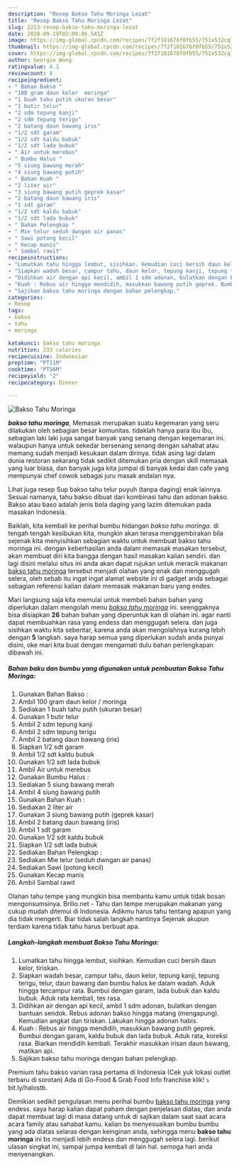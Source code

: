 ```yaml
---
description: "Resep Bakso Tahu Moringa Lezat"
title: "Resep Bakso Tahu Moringa Lezat"
slug: 2213-resep-bakso-tahu-moringa-lezat
date: 2020-09-19T02:09:06.541Z
image: https://img-global.cpcdn.com/recipes/7f2f101676f0fb55/751x532cq70/bakso-tahu-moringa-foto-resep-utama.jpg
thumbnail: https://img-global.cpcdn.com/recipes/7f2f101676f0fb55/751x532cq70/bakso-tahu-moringa-foto-resep-utama.jpg
cover: https://img-global.cpcdn.com/recipes/7f2f101676f0fb55/751x532cq70/bakso-tahu-moringa-foto-resep-utama.jpg
author: Georgie Wong
ratingvalue: 4.1
reviewcount: 8
recipeingredient:
- " Bahan Bakso "
- "100 gram daun kelor  moringa"
- "1 buah tahu putih ukuran besar"
- "1 butir telur"
- "2 sdm tepung kanji"
- "2 sdm tepung terigu"
- "2 batang daun bawang iris"
- "1/2 sdt garam"
- "1/2 sdt kaldu bubuk"
- "1/2 sdt lada bubuk"
- " Air untuk merebus"
- " Bumbu Halus "
- "5 siung bawang merah"
- "4 siung bawang putih"
- " Bahan Kuah "
- "2 liter air"
- "3 siung bawang putih geprek kasar"
- "2 batang daun bawang iris"
- "1 sdt garam"
- "1/2 sdt kaldu bubuk"
- "1/2 sdt lada bubuk"
- " Bahan Pelengkap "
- " Mie telur seduh dwngan air panas"
- " Sawi potong kecil"
- " Kecap manis"
- " Sambal rawit"
recipeinstructions:
- "Lumatkan tahu hingga lembut, sisihkan. Kemudian cuci bersih daun kelor, tiriskan."
- "Siapkan wadah besar, campur tahu, daun kelor, tepung kanji, tepung terigu, telur, daun bawang dan bumbu halus ke dalam wadah. Aduk hingga tercampur rata. Bumbui dengan garam, lada bubuk dan kaldu bubuk. Aduk rata kembali, tes rasa."
- "Didihkan air dengan api kecil, ambil 1 sdm adonan, bulatkan dengan bantuan sendok. Rebus adonan bakso hingga matang (mengapung). Kemudian angkat dan tiriskan. Lakukan hingga adonan habis."
- "Kuah : Rebus air hingga mendidih, masukkan bawang putih geprek. Bumbui dengan garam, kaldu bubuk dan lada bubuk. Aduk rata, koreksi rasa. Biarkan mendidih kembali. Terakhir masukkan irisan daun bawang, matikan api."
- "Sajikan bakso tahu moringa dengan bahan pelengkap."
categories:
- Resep
tags:
- bakso
- tahu
- moringa

katakunci: bakso tahu moringa 
nutrition: 233 calories
recipecuisine: Indonesian
preptime: "PT11M"
cooktime: "PT56M"
recipeyield: "2"
recipecategory: Dinner

---
```



![Bakso Tahu Moringa](https://img-global.cpcdn.com/recipes/7f2f101676f0fb55/751x532cq70/bakso-tahu-moringa-foto-resep-utama.jpg)

<b><i>bakso tahu moringa</i></b>, Memasak merupakan suatu kegemaran yang seru dilakukan oleh sebagian besar komunitas. tidaklah hanya para ibu ibu, sebagian laki laki juga sangat banyak yang senang dengan kegemaran ini. walaupun hanya untuk sekedar bersenang senang dengan sahabat atau memang sudah menjadi kesukaan dalam dirinya. tidak asing lagi dalam dunia restoran sekarang tidak sedikit ditemukan pria dengan skill memasak yang luar biasa, dan banyak juga kita jumpai di banyak kedai dan cafe yang mempunyai chef cowok sebagai juru masak andalan nya.

Lihat juga resep Sup bakso tahu telur puyuh (tanpa daging) enak lainnya. Sesuai namanya, tahu bakso dibuat dari kombinasi tahu dan adonan bakso. Bakso atau baso adalah jenis bola daging yang lazim ditemukan pada masakan Indonesia.

Baiklah, kita kembali ke perihal bumbu hidangan <i>bakso tahu moringa</i>. di tengah tengah kesibukan kita, mungkin akan terasa menggembirakan bila sejenak kita menyisihkan sebagian waktu untuk membuat bakso tahu moringa ini. dengan keberhasilan anda dalam memasak masakan tersebut, akan membuat diri kita bangga dengan hasil masakan kalian sendiri. dan lagi disini melalui situs ini anda akan dapat rujukan untuk meracik makanan <u>bakso tahu moringa</u> tersebut menjadi olahan yang enak dan menggugah selera, oleh sebab itu ingat ingat alamat website ini di gadget anda sebagai sebagian referensi kalian dalam memasak makanan baru yang endes.


Mari langsung saja kita memulai untuk membeli bahan bahan yang diperlukan dalam mengolah menu <u><i>bakso tahu moringa</i></u> ini. seenggaknya bisa disiapkan <b>26</b> bahan bahan yang diperuntuk kan di olahan ini. agar nanti dapat membuahkan rasa yang endess dan menggugah selera. dan juga sisihkan waktu kita sebentar, karena anda akan mengolahnya kurang lebih dengan <b>5</b> langkah. saya harap semua yang diperlukan sudah anda punyai disini, oke mari kita buat dengan mengamati dulu bahan perlengkapan dibawah ini.

<!--inarticleads1-->

##### Bahan baku dan bumbu yang digunakan untuk pembuatan Bakso Tahu Moringa:

1. Gunakan  Bahan Bakso :
1. Ambil 100 gram daun kelor / moringa
1. Sediakan 1 buah tahu putih (ukuran besar)
1. Gunakan 1 butir telur
1. Ambil 2 sdm tepung kanji
1. Ambil 2 sdm tepung terigu
1. Ambil 2 batang daun bawang (iris)
1. Siapkan 1/2 sdt garam
1. Ambil 1/2 sdt kaldu bubuk
1. Gunakan 1/2 sdt lada bubuk
1. Ambil  Air untuk merebus
1. Gunakan  Bumbu Halus :
1. Sediakan 5 siung bawang merah
1. Ambil 4 siung bawang putih
1. Gunakan  Bahan Kuah :
1. Sediakan 2 liter air
1. Gunakan 3 siung bawang putih (geprek kasar)
1. Ambil 2 batang daun bawang (iris)
1. Ambil 1 sdt garam
1. Gunakan 1/2 sdt kaldu bubuk
1. Siapkan 1/2 sdt lada bubuk
1. Sediakan  Bahan Pelengkap :
1. Sediakan  Mie telur (seduh dwngan air panas)
1. Sediakan  Sawi (potong kecil)
1. Gunakan  Kecap manis
1. Ambil  Sambal rawit


Olahan tahu tempe yang mungkin bisa membantu kamu untuk tidak bosan mengonsumsinya. Brilio.net - Tahu dan tempe merupakan makanan yang cukup mudah ditemui di Indonesia. Adikmu harus tahu tentang apapun yang dia tidak mengerti. Biar tidak salah langkah nantinya Sejenak akupun terdiam karena tidak tahu harus berbuat apa. 

<!--inarticleads2-->

##### Langkah-langkah membuat Bakso Tahu Moringa:

1. Lumatkan tahu hingga lembut, sisihkan. Kemudian cuci bersih daun kelor, tiriskan.
1. Siapkan wadah besar, campur tahu, daun kelor, tepung kanji, tepung terigu, telur, daun bawang dan bumbu halus ke dalam wadah. Aduk hingga tercampur rata. Bumbui dengan garam, lada bubuk dan kaldu bubuk. Aduk rata kembali, tes rasa.
1. Didihkan air dengan api kecil, ambil 1 sdm adonan, bulatkan dengan bantuan sendok. Rebus adonan bakso hingga matang (mengapung). Kemudian angkat dan tiriskan. Lakukan hingga adonan habis.
1. Kuah : Rebus air hingga mendidih, masukkan bawang putih geprek. Bumbui dengan garam, kaldu bubuk dan lada bubuk. Aduk rata, koreksi rasa. Biarkan mendidih kembali. Terakhir masukkan irisan daun bawang, matikan api.
1. Sajikan bakso tahu moringa dengan bahan pelengkap.


Premium tahu bakso varian rasa pertama di Indonesia (Cek yuk lokasi outlet terbaru di sorotan) Ada di Go-Food &amp; Grab Food Info franchise klik! ⤵️ bit.ly/halostb. 

Demikian sedikit pengulasan menu perihal bumbu <u>bakso tahu moringa</u> yang endess. saya harap kalian dapat paham dengan penjelasan diatas, dan anda dapat membuat lagi di masa datang untuk di sajikan dalam saat saat acara acara family atau sahabat kamu. kalian bs menyesuaikan bumbu bumbu yang ada diatas selaras dengan keinginan anda, sehingga menu <b>bakso tahu moringa</b> ini bs menjadi lebih endess dan menggugah selera lagi. berikut ulasan singkat ini, sampai jumpa kembali di lain hal. semoga hari anda menyenangkan.
